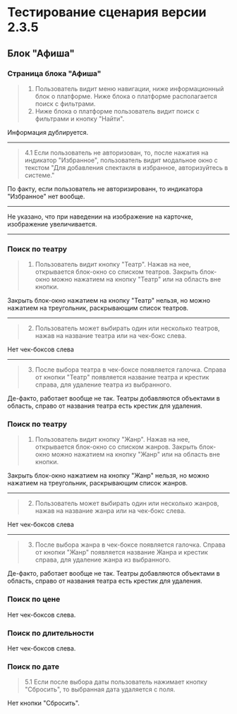 # Тестирование сценария версии 2.3.5

## Блок "Афиша"
###  Страница блока "Афиша"
> 1. Пользователь видит меню навигации, ниже информационный блок о платформе. Ниже блока о платформе располагается поиск с фильтрами.	  
> 2. Ниже блока о платформе пользователь видит поиск с фильтрами и кнопку "Найти".

Информация дублируется.
___

> 4.1 Если пользователь не авторизован, то, после нажатия на индикатор "Избранное", пользователь видит модальное окно с текстом "Для добавления спектакля в избранное, авторизуйтесь в системе."

По факту, если пользователь не авторизированн, то индикатора "Избранное" нет вообще.
___
Не указано, что при наведении на изображение на карточке, изображение увеличивается.
___

###  Поиск по театру
> 1. Пользователь видит кнопку "Театр". Нажав на нее, открывается блок-окно со списком театров. Закрыть блок-окно можно нажатием на кнопку "Театр" или на область вне кнопки.

Закрыть блок-окно нажатием на кнопку "Театр" нельзя, но можно нажатием на треугольник, раскрывающим список театров.
___

> 2. Пользователь может выбирать один или несколько театров, нажав на название театра или на чек-бокс слева.

Нет чек-боксов слева
___
> 3. После выбора театра в чек-боксе появляется галочка. Справа от кнопки "Театр" появляется название театра и крестик справа, для удаление театра из выбранного.

Де-факто, работает вообще не так. Театры добавляются объектами в область, справо от названия театра есть крестик для удаления.

###  Поиск по театру
> 1. Пользователь видит кнопку "Жанр". Нажав на нее, открывается блок-окно со списком жанров. Закрыть блок-окно можно нажатием на кнопку "Жанр" или на область вне кнопки.

Закрыть блок-окно нажатием на кнопку "Жанр" нельзя, но можно нажатием на треугольник, раскрывающим список жанров.
___

> 2. Пользователь может выбирать один или несколько жанров, нажав на название жанра или на чек-бокс слева.

Нет чек-боксов слева
___
> 3. После выбора жанра в чек-боксе появляется галочка. Справа от кнопки "Жанр" появляется название Жанра и крестик справа, для удаление жанра из выбранного.

Де-факто, работает вообще не так. Театры добавляются объектами в область, справо от названия театра есть крестик для удаления.

### Поиск по цене
Нет чек-боксов слева.

### Поиск по длительности
Нет чек-боксов слева.

### Поиск по дате

> 5.1 Если после выбора даты пользователь нажимает кнопку "Сбросить", то выбранная дата удаляется с поля.

Нет кнопки "Сбросить".










